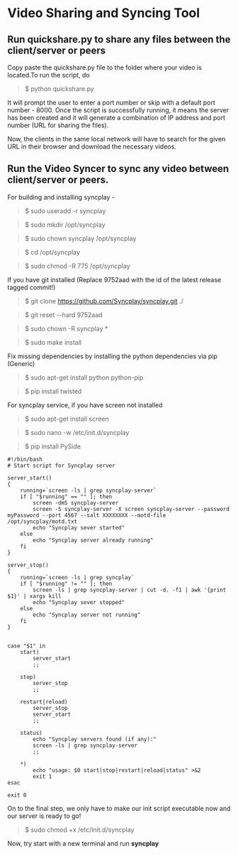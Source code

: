 # Video Sharing and Syncing Tool

## Run quickshare.py to share any files between the client/server or peers

Copy paste the quickshare.py file to the folder where your video is located.To run the script, do

> $ python quickshare.py 

It will prompt the user to enter a port number or skip with a default port number - 8000. Once the script is successfully running, it means the server has been created and it will generate a combination of IP address and port number (URL for sharing the files).

Now, the clients in the same local network will have to search for the given URL in their browser and download the necessary videos.

## Run the Video Syncer to sync any video between client/server or peers.

For building and installing syncplay - 

> $ sudo useradd -r syncplay

> $ sudo mkdir /opt/syncplay

> $ sudo chown syncplay /opt/syncplay

> $ cd /opt/syncplay

> $ sudo chmod -R 775 /opt/syncplay


If you have git installed (Replace 9752aad with the id of the latest release tagged commit!)

> $ git clone https://github.com/Syncplay/syncplay.git ./

> $ git reset --hard 9752aad

> $ sudo chown -R syncplay *

> $ sudo make install

Fix missing dependencies by installing the python dependencies via pip (Generic)

> $ sudo apt-get install python python-pip

> $ pip install twisted

For syncplay service, if you have screen not installed

> $ sudo apt-get install screen

> $ sudo nano -w /etc/init.d/syncplay

> $ pip install PySide

```
#!/bin/bash
# Start script for Syncplay server

server_start()
{
    running=`screen -ls | grep syncplay-server`
    if [ "$running" == "" ]; then
        screen -dmS syncplay-server
        screen -S syncplay-server -X screen syncplay-server --password myPassword --port 4567 --salt XXXXXXXX --motd-file /opt/syncplay/motd.txt
        echo "Syncplay sever started"
    else
        echo "Syncplay server already running"
    fi
}

server_stop()
{
    running=`screen -ls | grep syncplay`
    if [ "$running" != "" ]; then
        screen -ls | grep syncplay-server | cut -d. -f1 | awk '{print $1}' | xargs kill
        echo "Syncplay sever stopped"
    else
        echo "Syncplay server not running"
    fi
}


case "$1" in
    start)
        server_start
        ;;

    stop)
        server_stop
        ;;

    restart|reload)
        server_stop
        server_start
        ;;

    status)
        echo "Syncplay servers found (if any):"
        screen -ls | grep syncplay-server
        ;;

    *)
        echo "usage: $0 start|stop|restart|reload|status" >&2
        exit 1
esac

exit 0
```
On to the final step, we only have to make our init script executable now and our server is ready to go! 

> $ sudo chmod +x /etc/init.d/syncplay

Now, try start with a new terminal and run **syncplay**
